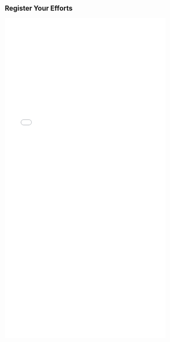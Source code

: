 ## Register Your Efforts
<div class="form-container">
    <div class="embed-container">
        <iframe
            name="survey123webform"
            width="600"
            height="600"
            frameborder="0"
            marginheight="0"
            marginwidth="0"
            title="Arkansas Pollinator Habitat Survey"
            src="//survey123.arcgis.com/share/7a4516e7f8d2415d854e890b3fae844a?open=menu"
            allow="geolocation https://survey123.arcgis.com; camera https://survey123.arcgis.com">
        </iframe>
    </div>
    <script>
    var survey123webform = document.getElementsByName('survey123webform')[0];
    window.addEventListener("message",e=>{if(e.data){var t=JSON.parse(e.data);"survey123:onFormLoaded"===t.event&&t.contentHeight&&(survey123webform.parentNode.style.height=t.contentHeight+"px")&&(survey123webform.parentNode.style["padding-bottom"]="unset")}});</script>
</div>

<style scoped>
.embed-container {
    position: relative;
    height: 600px;
    padding-bottom:80%;
    max-width: 100%;
}
.embed-container iframe,
.embed-container object,
.embed-container iframe {
    position: absolute;
    top: 0;
    left: 0;
    width: 100%;
    height: 100%;
}
small {
    position: absolute;
    z-index: 40;
    bottom: 0;
    margin-bottom: -15px;
}
</style>
